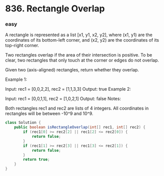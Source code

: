 # 836. Rectangle Overlap
### easy
A rectangle is represented as a list [x1, y1, x2, y2], where (x1, y1) are the coordinates of its bottom-left corner, and (x2, y2) are the coordinates of its top-right corner.

Two rectangles overlap if the area of their intersection is positive.  To be clear, two rectangles that only touch at the corner or edges do not overlap.

Given two (axis-aligned) rectangles, return whether they overlap.

Example 1:

Input: rec1 = [0,0,2,2], rec2 = [1,1,3,3]
Output: true
Example 2:

Input: rec1 = [0,0,1,1], rec2 = [1,0,2,1]
Output: false
Notes:

Both rectangles rec1 and rec2 are lists of 4 integers.
All coordinates in rectangles will be between -10^9 and 10^9.
```java
class Solution {
    public boolean isRectangleOverlap(int[] rec1, int[] rec2) {
        if (rec1[0] >= rec2[2] || rec1[2] <= rec2[0]) {
            return false;
        }
        if (rec1[1] >= rec2[3] || rec1[3] <= rec2[1]) {
            return false;
        }
        return true;
    }
}